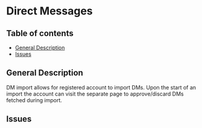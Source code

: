 # Direct Messages

## Table of contents
- [General Description](#general-description)
- [Issues](#issues)

## General Description
DM import allows for registered account to import DMs. Upon the start of an import the account can visit the separate page to approve/discard DMs fetched during import.

## Issues
